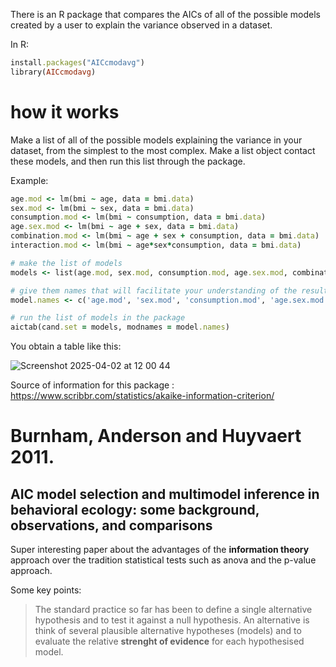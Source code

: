 There is an R package that compares the AICs of all of the possible models created by a user to explain the variance observed in a dataset. 

In R: 

```ruby
install.packages("AICcmodavg")
library(AICcmodavg)
```

# how it works

Make a list of all of the possible models explaining the variance in your dataset, from the simplest to the most complex. Make a list object contact these models, and then run this list through the package.

Example:

```ruby
age.mod <- lm(bmi ~ age, data = bmi.data)
sex.mod <- lm(bmi ~ sex, data = bmi.data)
consumption.mod <- lm(bmi ~ consumption, data = bmi.data)
age.sex.mod <- lm(bmi ~ age + sex, data = bmi.data)
combination.mod <- lm(bmi ~ age + sex + consumption, data = bmi.data)
interaction.mod <- lm(bmi ~ age*sex*consumption, data = bmi.data)

# make the list of models
models <- list(age.mod, sex.mod, consumption.mod, age.sex.mod, combination.mod, interaction.mod)

# give them names that will facilitate your understanding of the resulting table
model.names <- c('age.mod', 'sex.mod', 'consumption.mod', 'age.sex.mod', 'combination.mod', 'interaction.mod')

# run the list of models in the package
aictab(cand.set = models, modnames = model.names)
```

You obtain a table like this: 

![Screenshot 2025-04-02 at 12 00 44](https://github.com/user-attachments/assets/46d976e0-a61e-474e-8c96-f22a55f3525a)

Source of information for this package : https://www.scribbr.com/statistics/akaike-information-criterion/


# Burnham, Anderson and Huyvaert 2011. 
## AIC model selection and multimodel inference in behavioral ecology: some background, observations, and comparisons

Super interesting paper about the advantages of the **information theory** approach over the tradition statistical tests such as anova and the p-value approach.

Some key points:
> The standard practice so far has been to define a single alternative hypothesis and to test it against a null hypothesis. An alternative is think of several plausible alternative hypotheses (models) and to evaluate the relative **strenght of evidence** for each hypothesised model.

